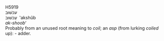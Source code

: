 <body>
  <p>H5919<br>  עכשׁוּב  <br> עַכשׁוּב  ‎  ‛akshûb  <br><i>ak-shoob‘ </i><br>Probably from an unused root meaning to <i>coil</i>; an <i>asp</i> (from lurking <i>coiled</i> up): - adder.<br></p>
 </body>